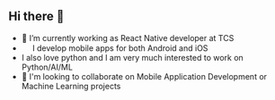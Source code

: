 ## Hi there 👋

- 🔭 I’m currently working as React Native developer at TCS
- <img src = "https://cdn0.iconfinder.com/data/icons/website-design-4/468/window_screen_with_mobile_icon-1024.png" width=15 height=15/> I develop mobile apps for both Android and iOS
- I also love python and I am very much interested to work on Python/AI/ML
- 👯 I'm looking to collaborate on Mobile Application Development or Machine Learning projects

<!--
**Harshaapoorv/Harshaapoorv** is a ✨ _special_ ✨ repository because its `README.md` (this file) appears on your GitHub profile.

Here are some ideas to get you started:

- 🔭 I’m currently working on ...
- 🌱 I’m currently learning ...
- 👯 I’m looking to collaborate on ...
- 🤔 I’m looking for help with ...
- 💬 Ask me about ...
- 📫 How to reach me: ...
- 😄 Pronouns: ...
- ⚡ Fun fact: ...
-->
